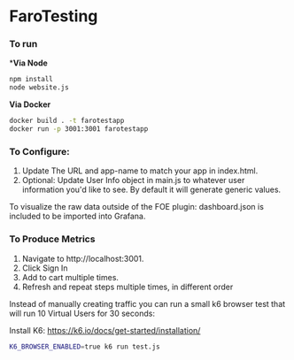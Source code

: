 # FaroTesting

### To run

***Via Node**
```bash
npm install
node website.js
```
**Via Docker**

```bash
docker build . -t farotestapp
docker run -p 3001:3001 farotestapp

```

### To Configure: 

1. Update The URL and app-name to match your app in index.html. 
2. Optional: Update User Info object in main.js to whatever user information you'd like to see. By default it will generate generic values. 

To visualize the raw data outside of the FOE plugin: dashboard.json is included to be imported into Grafana.

### To Produce Metrics
1. Navigate to http://localhost:3001. 
2. Click Sign In
3. Add to cart multiple times. 
4. Refresh and repeat steps multiple times, in different order 

Instead of manually creating traffic you can run a small k6 browser test that will run 10 Virtual Users for 30 seconds: 

Install K6: https://k6.io/docs/get-started/installation/

```bash 
K6_BROWSER_ENABLED=true k6 run test.js
```


